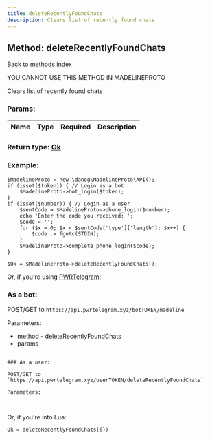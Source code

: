 ```yaml
---
title: deleteRecentlyFoundChats
description: Clears list of recently found chats
---
```

## Method: deleteRecentlyFoundChats  
[Back to methods index](index.md)


YOU CANNOT USE THIS METHOD IN MADELINEPROTO


Clears list of recently found chats

### Params:

| Name     |    Type       | Required | Description |
|----------|:-------------:|:--------:|------------:|


### Return type: [Ok](../types/Ok.md)

### Example:


```
$MadelineProto = new \danog\MadelineProto\API();
if (isset($token)) { // Login as a bot
    $MadelineProto->bot_login($token);
}
if (isset($number)) { // Login as a user
    $sentCode = $MadelineProto->phone_login($number);
    echo 'Enter the code you received: ';
    $code = '';
    for ($x = 0; $x < $sentCode['type']['length']; $x++) {
        $code .= fgetc(STDIN);
    }
    $MadelineProto->complete_phone_login($code);
}

$Ok = $MadelineProto->deleteRecentlyFoundChats();
```

Or, if you're using [PWRTelegram](https://pwrtelegram.xyz):

### As a bot:

POST/GET to `https://api.pwrtelegram.xyz/botTOKEN/madeline`

Parameters:

* method - deleteRecentlyFoundChats
* params - 

```

### As a user:

POST/GET to `https://api.pwrtelegram.xyz/userTOKEN/deleteRecentlyFoundChats`

Parameters:



```

Or, if you're into Lua:

```
Ok = deleteRecentlyFoundChats({})
```

